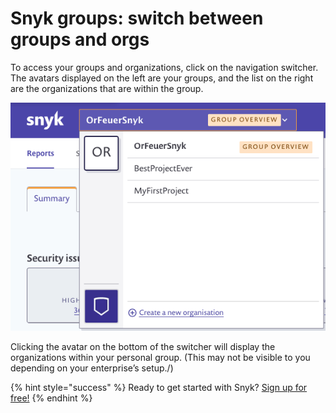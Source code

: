 # Snyk groups: switch between groups and orgs

To access your groups and organizations, click on the navigation switcher. The avatars displayed on the left are your groups, and the list on the right are the organizations that are within the group.

![](../../.gitbook/assets/uuid-d545d830-f327-12cc-11ae-0c354b49b29d-en.png/)

Clicking the avatar on the bottom of the switcher will display the organizations within your personal group. \(This may not be visible to you depending on your enterprise’s setup.\/)

{% hint style="success" %}
Ready to get started with Snyk? [Sign up for free!](https://snyk.io/login?cta=sign-up&loc=footer&page=support_docs_page/)
{% endhint %}

